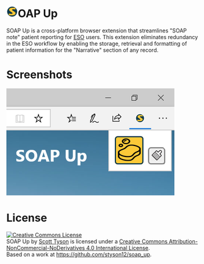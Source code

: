 <img src="./icons/soap_up_icon128.png" alt="icon" width="30"/>OAP Up
===================================================

SOAP Up is a cross-platform browser extension that streamlines "SOAP note" patient reporting for <a href="https://www.esosuite.net">ESO</a> users. This extension eliminates redundancy in the ESO workflow by enabling the storage, retrieval and formatting of patient information for the "Narrative" section of any record.

Screenshots
===========
<img src="./promotional_tile.png" alt="screenshot displaying pop-up"/>

License
=======

<a rel="license" href="http://creativecommons.org/licenses/by-nc-nd/4.0/"><img alt="Creative Commons License" style="border-width:0" src="https://i.creativecommons.org/l/by-nc-nd/4.0/80x15.png" /></a><br /><span xmlns:dct="http://purl.org/dc/terms/" property="dct:title">SOAP Up</span> by <a xmlns:cc="http://creativecommons.org/ns#" href="https://github.com/styson12/soap_up" property="cc:attributionName" rel="cc:attributionURL">Scott Tyson</a> is licensed under a <a rel="license" href="http://creativecommons.org/licenses/by-nc-nd/4.0/">Creative Commons Attribution-NonCommercial-NoDerivatives 4.0 International License</a>.<br />Based on a work at <a xmlns:dct="http://purl.org/dc/terms/" href="https://github.com/styson12/soap_up" rel="dct:source">https://github.com/styson12/soap_up</a>.